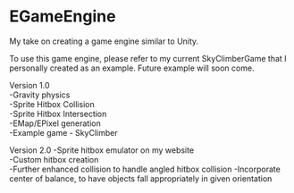 # EGameEngine
My take on creating a game engine similar to Unity.

To use this game engine, please refer to my current SkyClimberGame that I personally created as an example. Future example will soon come.    

Version 1.0   
-Gravity physics  
-Sprite Hitbox Collision   
-Sprite Hitbox Intersection    
-EMap/EPixel generation  
-Example game - SkyClimber  

Version 2.0 
-Sprite hitbox emulator on my website  
-Custom hitbox creation  
-Further enhanced collision to handle angled hitbox collision 
-Incorporate center of balance, to have objects fall appropriately in given orientation   
